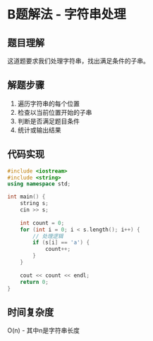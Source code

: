# B题解法 - 字符串处理

## 题目理解

这道题要求我们处理字符串，找出满足条件的子串。

## 解题步骤

1. 遍历字符串的每个位置
2. 检查以当前位置开始的子串
3. 判断是否满足题目条件
4. 统计或输出结果

## 代码实现

```cpp
#include <iostream>
#include <string>
using namespace std;

int main() {
    string s;
    cin >> s;
    
    int count = 0;
    for (int i = 0; i < s.length(); i++) {
        // 处理逻辑
        if (s[i] == 'a') {
            count++;
        }
    }
    
    cout << count << endl;
    return 0;
}
```

## 时间复杂度

O(n) - 其中n是字符串长度